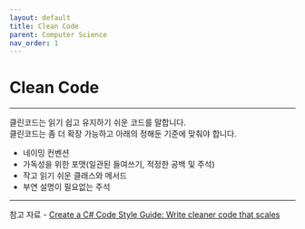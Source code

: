 ```yaml
---
layout: default
title: Clean Code
parent: Computer Science
nav_order: 1
---
```


# <b>Clean Code</b>

---
클린코드는 읽기 쉽고 유지하기 쉬운 코드를 말합니다.<br>
클린코드는 좀 더 확장 가능하고 아래의 정해둔 기준에 맞춰야 합니다.
- 네이밍 컨벤션
- 가독성을 위한 포맷(일관된 들여쓰기, 적정한 공백 및 주석)
- 작고 읽기 쉬운 클래스와 메서드
- 부연 설명이 필요없는 주석

---

참고 자료 - [Create a C# Code Style Guide: Write cleaner code that scales](https://unity.com/resources/create-code-c-sharp-style-guide-e-book)
